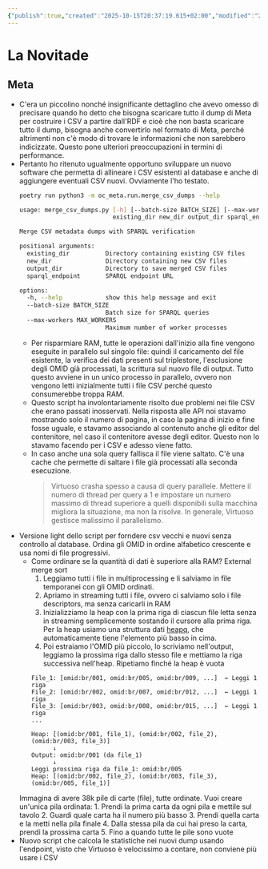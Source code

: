```yaml
---
{"publish":true,"created":"2025-10-15T20:37:19.615+02:00","modified":"2025-10-15T19:37:33.000+02:00","cssclasses":""}
---
```



# La Novitade

## Meta

- C'era un piccolino nonché insignificante dettaglino che avevo omesso di precisare quando ho detto che bisogna scaricare tutto il dump di Meta per costruire i CSV a partire dall'RDF e cioè che non basta scaricare tutto il dump, bisogna anche convertirlo nel formato di Meta, perché altrimenti non c'è modo di trovare le informazioni che non sarebbero indicizzate. Questo pone ulteriori preoccupazioni in termini di performance.
- Pertanto ho ritenuto ugualmente opportuno sviluppare un nuovo software che permetta di allineare i CSV esistenti al database e anche di aggiungere eventuali CSV nuovi. Ovviamente l'ho testato.
	```bash
	poetry run python3 -m oc_meta.run.merge_csv_dumps --help
	
	usage: merge_csv_dumps.py [-h] [--batch-size BATCH_SIZE] [--max-workers MAX_WORKERS]
	                          existing_dir new_dir output_dir sparql_endpoint
	
	Merge CSV metadata dumps with SPARQL verification
	
	positional arguments:
	  existing_dir          Directory containing existing CSV files
	  new_dir               Directory containing new CSV files
	  output_dir            Directory to save merged CSV files
	  sparql_endpoint       SPARQL endpoint URL
	
	options:
	  -h, --help            show this help message and exit
	  --batch-size BATCH_SIZE
	                        Batch size for SPARQL queries
	  --max-workers MAX_WORKERS
	                        Maximum number of worker processes
	```
	- Per risparmiare RAM, tutte le operazioni dall'inizio alla fine vengono eseguite in parallelo sul singolo file: quindi il caricamento del file esistente, la verifica dei dati presenti sul triplestore, l'esclusione degli OMID già processati, la scrittura sul nuovo file di output. Tutto questo avviene in un unico processo in parallelo, ovvero non vengono letti inizialmente tutti i file CSV perché questo consumerebbe troppa RAM.
	- Questo script ha involontariamente risolto due problemi nei file CSV che erano passati inosservati. Nella risposta alle API noi stavamo mostrando solo il numero di pagina, in caso la pagina di inizio e fine fosse uguale, e stavamo associando al contenuto anche gli editor del contenitore, nel caso il contenitore avesse degli editor. Questo non lo stavamo facendo per i CSV e adesso viene fatto.
	- In caso anche una sola query fallisca il file viene saltato. C'è una cache che permette di saltare i file già processati alla seconda esecuzione.
	  >Virtuoso crasha spesso a causa di query parallele. Mettere il numero di thread per query a 1 e impostare un numero massimo di thread superiore a quelli disponibili sulla macchina migliora la situazione, ma non la risolve. In generale, Virtuoso gestisce malissimo il parallelismo.
- Versione light dello script per forndere csv vecchi e nuovi senza controllo al database. Ordina gli OMID in ordine alfabetico crescente e usa nomi di file progressivi.
	- Come ordinare se la quantità di dati è superiore alla RAM? External merge sort
		1. Leggiamo tutti i file in multiprocessing e li salviamo in file temporanei con gli OMID ordinati.
		2. Apriamo in streaming tutti i file, ovvero ci salviamo solo i file descriptors, ma senza caricarli in RAM
		3. Inizializziamo la heap con la prima riga di ciascun file letta senza in streaming semplicemente sostando il cursore alla prima riga. Per la heap usiamo una struttura dati [heapq](https://docs.python.org/3/library/heapq.html), che automaticamente tiene l'elemento più basso in cima.
		4. Poi estraiamo l'OMID più piccolo, lo scriviamo nell'output, leggiamo la prossima riga dallo stesso file e mettiamo la riga successiva nell'heap. Ripetiamo finché la heap è vuota
		```
		File_1: [omid:br/001, omid:br/005, omid:br/009, ...]  ← Leggi 1 riga
		File_2: [omid:br/002, omid:br/007, omid:br/012, ...]  ← Leggi 1 riga  
		File_3: [omid:br/003, omid:br/008, omid:br/015, ...]  ← Leggi 1 riga
		...
		
		Heap: [(omid:br/001, file_1), (omid:br/002, file_2), (omid:br/003, file_3)]
		      ↓
		Output: omid:br/001 (da file_1)
		      ↓ 
		Leggi prossima riga da file_1: omid:br/005
		Heap: [(omid:br/002, file_2), (omid:br/003, file_3), (omid:br/005, file_1)]
		```
	Immagina di avere 38k pile di carte (file), tutte ordinate. Vuoi creare un'unica pila ordinata:
		1. Prendi la prima carta da ogni pila e mettile sul tavolo
		2. Guardi quale carta ha il numero più basso
		3. Prendi quella carta e la metti nella pila finale
		4. Dalla stessa pila da cui hai preso la carta, prendi la prossima carta
		5. Fino a quando tutte le pile sono vuote
- Nuovo script che calcola le statistiche nei nuovi dump usando l'endpoint, visto che Virtuoso è velocissimo a contare, non conviene più usare i CSV